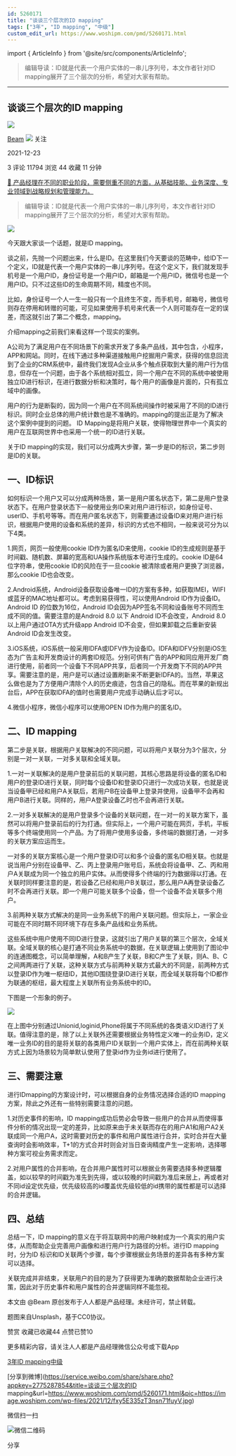 ```yaml
---
id: 5260171
title: "谈谈三个层次的ID mapping"
tags: ["3年", "ID mapping", "中级"]
custom_edit_url: https://www.woshipm.com/pmd/5260171.html
---
```

import { ArticleInfo } from '@site/src/components/ArticleInfo';

<ArticleInfo
    author="Beam"
    authorLink="https://www.woshipm.com/u/902628"
    published="2021-12-23"
    views={11794}
    comments={3}
    collects={44}
/>

> 编辑导读：ID就是代表一个用户实体的一串儿序列号，本文作者针对ID mapping展开了三个层次的分析，希望对大家有帮助。

---

## 谈谈三个层次的ID mapping

[![](https://static.qidianla.com/woshipm_def_head_1.jpg?imageView2/1/w/72/h/72/q/100)](https://www.woshipm.com/u/902628)

[Beam](https://www.woshipm.com/u/902628) ![](https://static.woshipm.com/tag/1101_1@2x.png) 关注

2021-12-23

3 评论 11794 浏览 44 收藏 11 分钟

[🔗 产品经理在不同的职业阶段，需要侧重不同的方面，从基础技能、业务深度、专业领域到战略规划和管理能力。](https://ke.qidianla.com/courses/90pm)

> 编辑导读：ID就是代表一个用户实体的一串儿序列号，本文作者针对ID mapping展开了三个层次的分析，希望对大家有帮助。

![](https://image.woshipm.com/wp-files/2021/12/fxy5E335zT3nsn71fuyV.jpg)

今天跟大家谈一个话题，就是ID mapping。

谈之前，先抛一个问题出来，什么是ID。在这里我们今天要谈的范畴中，给ID下一个定义，ID就是代表一个用户实体的一串儿序列号。在这个定义下，我们就发现手机号是一个用户ID，身份证号是一个用户ID，邮箱是一个用户ID，微信号也是一个用户ID。只不过这些ID的生命周期不同，精度也不同。

比如，身份证号一个人一生一般只有一个且终生不变，而手机号，邮箱号，微信号则存在停用和转赠的可能，可见如果使用手机号来代表一个人则可能存在一定的误差，而这就引出了第二个概念，mapping。

介绍mapping之前我们来看这样一个现实的案例。

A公司为了满足用户在不同场景下的需求开发了多条产品线，其中包含，小程序，APP和网站。同时，在线下通过多种渠道接触用户挖掘用户需求，获得的信息回流到了企业的CRM系统中，最终我们发现A企业从多个触点获取到大量的用户行为信息，但存在一个问题，由于各个系统相对孤立，同一个用户在不同的系统中被使用独立ID进行标识，在进行数据分析和决策时，每个用户的画像是片面的，只有孤立域中的画像。

用户的行为是断裂的，因为同一个用户在不同系统间操作时被采用了不同的ID进行标识。同时企业总体的用户统计数也是不准确的。mapping的提出正是为了解决这个案例中提到的问题。 ID Mapping是将用户关联，使得物理世界中一个真实的用户在互联网世界中也采用一个统一的ID进行关联。

关于ID mapping的实现，我们可以分成两大步骤，第一步是ID的标识，第二步则是ID的关联。

## 一、ID标识

如何标识一个用户又可以分成两种场景，第一是用户匿名状态下，第二是用户登录状态下。在用户登录状态下一般使用业务ID来对用户进行标识，如身份证号、userID、手机号等等。而在用户匿名状态下，则需要通过设备ID来对用户进行标识，根据用户使用的设备和系统的差异，标识的方式也不相同，一般来说可分为以下4类。

1.网页，网页一般使用cookie ID作为匿名ID来使用，cookie ID的生成规则是基于时间戳、随机数、屏幕的宽高和UA操作系统版本号进行生成的。cookie ID是64位字符串，使用cookie ID的风险在于一旦cookie 被清除或者用户更换了浏览器，那么cookie ID也会改变。

2.Android系统，Android设备获取设备唯一ID的方案有多种，如获取IMEI，WIFI或蓝牙的MAC地址都可以。考虑到易获得性，可以使用Android ID作为设备ID。Android ID 的位数为16位，Android ID会因为APP签名不同和设备账号不同而生成不同的值。需要注意的是Android 8.0 以下 Android ID不会改变，Android 8.0以上用户通过OTA方式升级app Android ID不会变，但如果卸载之后重新安装 Android ID会发生改变。

3.iOS系统，iOS系统一般采用IDFA或IDFV作为设备ID。IDFA和IDFV分别是iOS生态为广告主和开发商设计的两套ID规范。分别可供有广告的APP和同应用开发厂商进行使用，前者同一个设备下不同APP共享，后者同一个开发商下不同的APP共享。需要注意的是，用户是可以通过设置刷新来不断更新IDFA的。当然，苹果这么做也是为了方便用户清除个人的历史痕迹，包含自己的隐私。而在苹果的新规出台后，APP在获取IDFA的值时也需要用户完成手动确认后才可以。

4.微信小程序，微信小程序可以使用OPEN ID作为用户的匿名ID。

## 二、ID mapping

第二步是关联，根据用户关联解决的不同问题，可以将用户关联分为3个层次，分别是一对一关联，一对多关联和全域关联。

1.一对一关联解决的是用户登录前后的关联问题，其核心思路是将设备的匿名ID和用户的登录ID进行关联，同时每个设备ID和登录ID只进行一次成功关联，也就是说当设备甲已经和用户A关联后，若用户B在设备甲上登录并使用，设备甲不会再和用户B进行关联。同样的，用户A登录设备乙时也不会再进行关联。

2.一对多关联解决的是用户登录多个设备的关联问题，在一对一的关联方案下，虽然可以将用户登录前后的行为打通。但实际上，一个用户可能在网页，手机，平板等多个终端使用同一个产品。为了将用户使用多设备，多终端的数据打通，一对多的关联方案应运而生。

一对多的关联方案核心是一个用户登录ID可以和多个设备的匿名ID相关联。也就是说当用户分别在设备甲、乙、丙上登录用户账号后，系统会将设备甲、乙、丙和用户A关联成为同一个独立的用户实体。从而使得多个终端的行为数据得以打通。在关联时同样要注意的是，若设备乙已经和用户B关联过，那么用户A再登录设备乙时不会再进行关联。即一个用户可能关联多个设备，但一个设备不会关联多个用户。

3.前两种关联方式解决的是同一业务系统下的用户关联问题。但实际上，一家企业可能在不同时期不同环境下存在多条产品线和业务系统。

这些系统中用户使用不同ID进行登录，这就引出了用户关联的第三个层次，全域关联。全域关联的核心是打通不同业务系统中的数据，在关联逻辑上使用到了图论中的连通图概念，可以简单理解，A和B产生了关联，B和C产生了关联，则A、B、C之间两两进行了关联，这种关联方式与前两种关联方式最大的不同是，前两种方式以登录ID作为唯一枢纽ID，其他ID围绕登录ID进行关联，而全域关联将每个ID都作为联通的枢纽，最大程度上关联所有业务系统中的ID。

下图是一个形象的例子。

![](https://image.woshipm.com/wp-files/2021/12/frPnApuFxL8VTRR7pGPT.png)

在上图中分别通过Unionid,loginid,Phone将属于不同系统的各类语义ID进行了关联。值得注意的是，除了以上关联外还需要根据业务特性定义唯一的业务ID，定义唯一业务ID的目的是将关联的各类用户ID关联到一个用户实体上，而在前两种关联方式上因为场景较为简单默认使用了登录id作为业务id进行使用了。

## 三、需要注意

进行IDmapping的方案设计时，可以根据自身的业务情况选择合适的ID mapping方案，除此之外还有一些特别需要注意的问题。

1.对历史事件的影响，ID mapping成功后势必会导致一些用户的合并从而使得事件分析的情况出现一定的差异，比如原来由于未关联而存在的用户A1和用户A2关联成同一个用户A，这时需要对历史的事件和用户属性进行合并，实时合并在大量查询时会影响效率，T+1的方式合并时则会对当日查询精度产生一定影响，选择哪种方案可视业务需求而定。

2.对用户属性的合并影响，在合并用户属性时可以根据业务需要选择多种逻辑覆盖，如以较早的时间戳为准先到先得，或以较晚的时间戳为准后来居上，再或者对不同id设定优先级，优先级较高的id覆盖优先级较低的id携带的属性都是可以选择的合并逻辑。

## 四、总结

总结一下，ID mapping的意义在于将互联网中的用户映射成为一个真实的用户实体，从而帮助企业完善用户画像和进行用户行为路径的分析。进行ID mapping时，分为ID 标识和ID关联两个步骤，每个步骤根据业务场景的差异各有多种方案可以选择。

关联完成并非结束，关联用户的目的是为了获得更为准确的数据帮助企业进行决策，因此对于历史事件和用户属性的合并逻辑同样不能忽视。

本文由 @Beam 原创发布于人人都是产品经理。未经许可，禁止转载。

题图来自Unsplash，基于CC0协议。

赞赏 收藏已收藏44 点赞已赞10

更多精彩内容，请关注人人都是产品经理微信公众号或下载App

[3年](https://www.woshipm.com/tag/3%e5%b9%b4)[ID mapping](https://www.woshipm.com/tag/id-mapping)[中级](https://www.woshipm.com/tag/%e4%b8%ad%e7%ba%a7)

[分享到微博](https://service.weibo.com/share/share.php?appkey=2775287854&title=谈谈三个层次的ID mapping&url=https://www.woshipm.com/pmd/5260171.html&pic=https://image.woshipm.com/wp-files/2021/12/fxy5E335zT3nsn71fuyV.jpg)

微信扫一扫

![微信二维码](https://api.pwmqr.com/qrcode/create/?url=https://www.woshipm.com/pmd/5260171.html)

分享